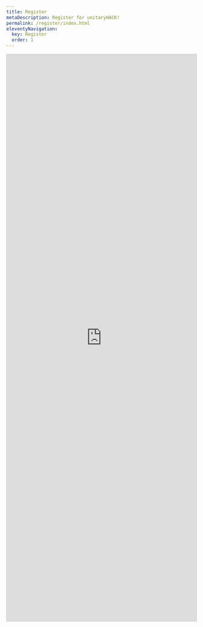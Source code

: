 ```yaml
---
title: Register
metaDescription: Register for unitaryHACK!
permalink: /register/index.html
eleventyNavigation:
  key: Register
  order: 1
---
```


<iframe class="airtable-embed" src="https://airtable.com/embed/app5sTD1ailjCEft1/pag7CoNawqpRfN6Oo/form" frameBorder="0" onmousewheel="" width="100%" height="1500" style="background: transparent; border: 1px solid #ccc;"></iframe>
